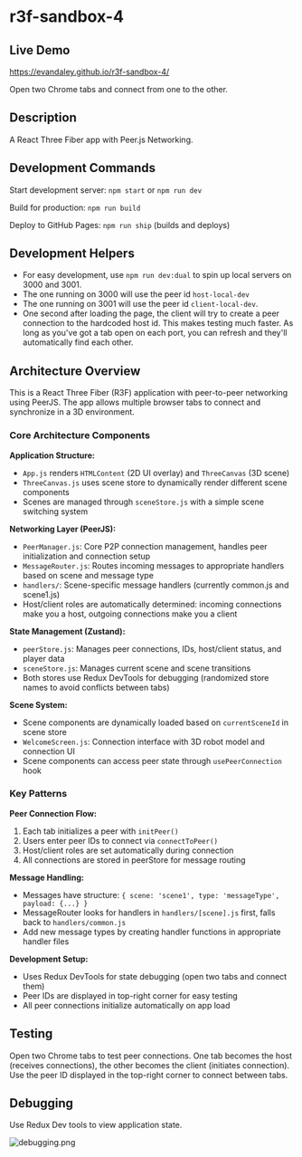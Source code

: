 # r3f-sandbox-4

## Live Demo

https://evandaley.github.io/r3f-sandbox-4/

Open two Chrome tabs and connect from one to the other.

## Description

A React Three Fiber app with Peer.js Networking.

## Development Commands

Start development server: `npm start` or `npm run dev`

Build for production: `npm run build`

Deploy to GitHub Pages: `npm run ship` (builds and deploys)

## Development Helpers

- For easy development, use `npm run dev:dual` to spin up local servers on 3000 and 3001. 
- The one running on 3000 will use the peer id `host-local-dev`
- The one running on 3001 will use the peer id `client-local-dev`. 
- One second after loading the page, the client will try to create a peer connection to the hardcoded host id. This makes testing much faster. As long as you've got a tab open on each port, you can refresh and they'll automatically find each other. 

## Architecture Overview

This is a React Three Fiber (R3F) application with peer-to-peer networking using PeerJS. The app allows multiple browser tabs to connect and synchronize in a 3D environment.

### Core Architecture Components

**Application Structure:**
- `App.js` renders `HTMLContent` (2D UI overlay) and `ThreeCanvas` (3D scene)
- `ThreeCanvas.js` uses scene store to dynamically render different scene components
- Scenes are managed through `sceneStore.js` with a simple scene switching system

**Networking Layer (PeerJS):**
- `PeerManager.js`: Core P2P connection management, handles peer initialization and connection setup
- `MessageRouter.js`: Routes incoming messages to appropriate handlers based on scene and message type
- `handlers/`: Scene-specific message handlers (currently common.js and scene1.js)
- Host/client roles are automatically determined: incoming connections make you a host, outgoing connections make you a client

**State Management (Zustand):**
- `peerStore.js`: Manages peer connections, IDs, host/client status, and player data
- `sceneStore.js`: Manages current scene and scene transitions
- Both stores use Redux DevTools for debugging (randomized store names to avoid conflicts between tabs)

**Scene System:**
- Scene components are dynamically loaded based on `currentSceneId` in scene store
- `WelcomeScreen.js`: Connection interface with 3D robot model and connection UI
- Scene components can access peer state through `usePeerConnection` hook

### Key Patterns

**Peer Connection Flow:**
1. Each tab initializes a peer with `initPeer()`
2. Users enter peer IDs to connect via `connectToPeer()`
3. Host/client roles are set automatically during connection
4. All connections are stored in peerStore for message routing

**Message Handling:**
- Messages have structure: `{ scene: 'scene1', type: 'messageType', payload: {...} }`
- MessageRouter looks for handlers in `handlers/[scene].js` first, falls back to `handlers/common.js`
- Add new message types by creating handler functions in appropriate handler files

**Development Setup:**
- Uses Redux DevTools for state debugging (open two tabs and connect them)
- Peer IDs are displayed in top-right corner for easy testing
- All peer connections initialize automatically on app load

## Testing

Open two Chrome tabs to test peer connections. One tab becomes the host (receives connections), the other becomes the client (initiates connection). Use the peer ID displayed in the top-right corner to connect between tabs.

## Debugging

Use Redux Dev tools to view application state.

![debugging.png](debugging.png)